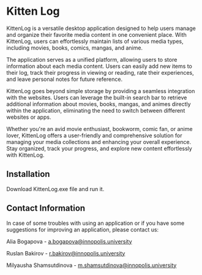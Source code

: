 # Kitten Log

KittenLog is a versatile desktop application designed to help users manage and organize their favorite media content in one convenient place. With KittenLog, users can effortlessly maintain lists of various media types, including movies, books, comics, mangas, and anime. 

The application serves as a unified platform, allowing users to store information about each media content. Users can easily add new items to their log, track their progress in viewing or reading, rate their experiences, and leave personal notes for future reference.

KittenLog goes beyond simple storage by providing a seamless integration with the websites. Users can leverage the built-in search bar to retrieve additional information about movies, books, mangas, and animes directly within the application, eliminating the need to switch between different websites or apps.

Whether you're an avid movie enthusiast, bookworm, comic fan, or anime lover, KittenLog offers a user-friendly and comprehensive solution for managing your media collections and enhancing your overall experience. Stay organized, track your progress, and explore new content effortlessly with KittenLog. 

## Installation
Download KittenLog.exe file and run it.

## Contact Information
In case of some troubles with using an application or if you have some suggestions for improving an application, please contact us:

Alia Bogapova - a.bogapova@innopolis.university

Ruslan Bakirov - r.bakirov@innopolis.university

Milyausha Shamsutdinova - m.shamsutdinova@innopolis.university

